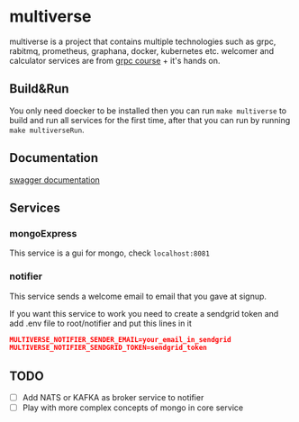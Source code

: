 # multiverse
multiverse is a project that contains multiple technologies such as grpc, rabitmq, prometheus, graphana, docker, kubernetes etc. 
welcomer and calculator services are from [grpc course](https://www.udemy.com/course/grpc-golang/) + it's hands on.

## Build&Run

You only need doecker to be installed then you can run `make multiverse` to build and run all services for the first time, after that you can run by running `make multiverseRun`.

## Documentation
[swagger documentation](https://app.swaggerhub.com/apis-docs/Armingodiz/Multiverse/1.0.0)

## Services 
### mongoExpress
This service is a gui for mongo, check `localhost:8081`
### notifier 
This service sends a welcome email to email that you gave at signup.

If you want this service to work you need to create a sendgrid token and add .env file to root/notifier and put this lines in it
```json
MULTIVERSE_NOTIFIER_SENDER_EMAIL=your_email_in_sendgrid
MULTIVERSE_NOTIFIER_SENDGRID_TOKEN=sendgrid_token
```



## TODO 
- [ ] Add NATS or KAFKA as broker service to notifier
- [ ] Play with more complex concepts of mongo in core service 
